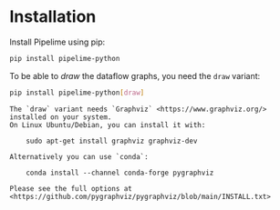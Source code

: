 # Installation

Install Pipelime using pip:

```bash
pip install pipelime-python
```

To be able to *draw* the dataflow graphs, you need the `draw` variant:

```bash
pip install pipelime-python[draw]
```

```{warning}
The `draw` variant needs `Graphviz` <https://www.graphviz.org/> installed on your system.
On Linux Ubuntu/Debian, you can install it with:

    sudo apt-get install graphviz graphviz-dev

Alternatively you can use `conda`:

    conda install --channel conda-forge pygraphviz

Please see the full options at <https://github.com/pygraphviz/pygraphviz/blob/main/INSTALL.txt>
```
